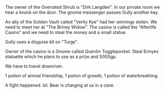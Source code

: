 The owner of the Overrated Shrub is "Dirk Langden". In our private room we hear a knock on the door. The gnome messenger passes Gully another key.

An ally of the Golden Vault called "Verity Kye" had her winnings stolen. We need to meet her at "The Briney Widow". The casino is called the "Afterlife Casino" and we need to steal the money and a small statue.

Gully uses a disguise kit on "Turge".

Owner of the casino is a Gnome called Quentin Togglepocket. Steal Erinyes statuette which he plans to use as a prize and 5000gp.

We have to travel downriver.  

1 potion of animal friendship, 1 potion of growth, 1 potion of waterbreathing.

A fight happened. lol. Bear is charging at us in a cave.